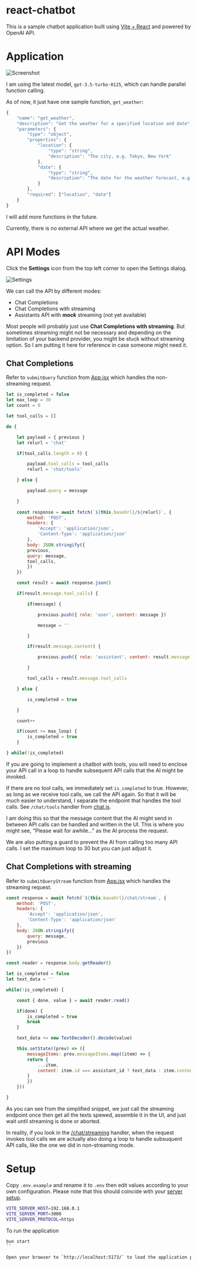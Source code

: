 react-chatbot
===========

This is a sample chatbot application built using [Vite + React](https://vitejs.dev/guide/) and powered by OpenAI API.


# Application

![Screenshot](./docs/screenshot1.png)

I am using the latest model, `gpt-3.5-turbo-0125`, which can handle parallel function calling.

As of now, it just have one sample function, `get_weather`:

```javascript
{
    "name": "get_weather",
    "description": "Get the weather for a specified location and date",
    "parameters": {
        "type": "object",
        "properties": {
            "location": {
                "type": "string",
                "description": "The city, e.g. Tokyo, New York"
            },
            "date": {
                "type": "string",
                "description": "The date for the weather forecast, e.g. today, 2023-10-19"
            }
        },
        "required": ["location", "date"]
    }
}
```

I will add more functions in the future.

Currently, there is no external API where we get the actual weather.


# API Modes

Click the **Settings** icon from the top left corner to open the Settings dialog.

![Settings](./docs/screenshot2.png)

We can call the API by different modes:

* Chat Completions
* Chat Completions with streaming
* Assistants API with ***mock*** streaming (not yet available)

Most people will probably just use **Chat Completions with streaming**. But sometimes streaming might not be necessary and depending on the limitation of your backend provider, you might be stuck without streaming option. So I am putting it here for reference in case someone might need it.


## Chat Completions

Refer to `submitQuery` function from [App.jsx](/react-chatbot/src/App.jsx) which handles the non-streaming request.

```javascript
let is_completed = false
let max_loop = 30
let count = 0

let tool_calls = []

do {

    let payload = { previous }
    let relurl = 'chat'

    if(tool_calls.length > 0) {

        payload.tool_calls = tool_calls
        relurl = 'chat/tools'

    } else {

        payload.query = message

    }
    
    const response = await fetch(`${this.baseUrl}/${relurl}`, {
        method: 'POST',
        headers: {
            'Accept': 'application/json',
            'Content-Type': 'application/json'
        },
        body: JSON.stringify({
        previous,
        query: message,
        tool_calls,
        })
    })

    const result = await response.json()

    if(result.message.tool_calls) {

        if(message) {

            previous.push({ role: 'user', content: message })

            message = ''

        }

        if(result.message.content) {

            previous.push({ role: 'assistant', content: result.message.content })

        }

        tool_calls = result.message.tool_calls

    } else {

        is_completed = true

    }

    count++

    if(count >= max_loop) {
        is_completed = true
    }

} while(!is_completed)
```

If you are going to implement a chatbot with tools, you will need to enclose your API call in a loop to handle subsequent API calls that the AI might be invoked.

If there are no tool calls, we immediately set `is_completed` to true. However, as long as we receive tool calls, we call the API again. So that it will be much easier to understand, I separate the endpoint that handles the tool calls. See `/chat/tools` handler from [chat.js](/server/src/routes/chat.js).

I am doing this so that the message content that the AI might send in between API calls can be handled and written in the UI. This is where you might see, "Please wait for awhile..." as the AI process the request.

We are also putting a guard to prevent the AI from calling too many API calls. I set the maximum loop to 30 but you can just adjust it.


## Chat Completions with streaming

Refer to `submitQueryStream` function from [App.jsx](/react-chatbot/src/App.jsx) which handles the streaming request.

```javascript
const response = await fetch(`${this.baseUrl}/chat/stream`, {
    method: 'POST',
    headers: {
        'Accept': 'application/json',
        'Content-Type': 'application/json'
    },
    body: JSON.stringify({
        query: message,
        previous
    })
})

const reader = response.body.getReader()

let is_completed = false
let text_data = ''

while(!is_completed) {

    const { done, value } = await reader.read()

    if(done) {
        is_completed = true
        break
    }

    text_data += new TextDecoder().decode(value)

    this.setState((prev) => ({
        messageItems: prev.messageItems.map((item) => {
        return {
            ...item,
            content: item.id === assistant_id ? text_data : item.content
        }
        })
    }))

}
```

As you can see from the simplified snippet, we just call the streaming endpoint once then get all the texts spewed, assemble it in the UI, and just wait until streaming is done or aborted.

In reality, if you look in the [/chat/streaming](/server/src/routes/chat.js) handler, when the request invokes tool calls we are actually also doing a loop to handle subsuquent API calls, like the one we did in non-streaming mode.


# Setup

Copy `.env.example` and rename it to `.env` then edit values according to your own configuration.
Please note that this should coincide with your [server setup](/server/README.md#setup).

```sh
VITE_SERVER_HOST=192.168.0.1
VITE_SERVER_PORT=3000
VITE_SERVER_PROTOCOL=https
```

To run the application

```bash
bun start
``

Open your browser to `http://localhost:5173/` to load the application page.
